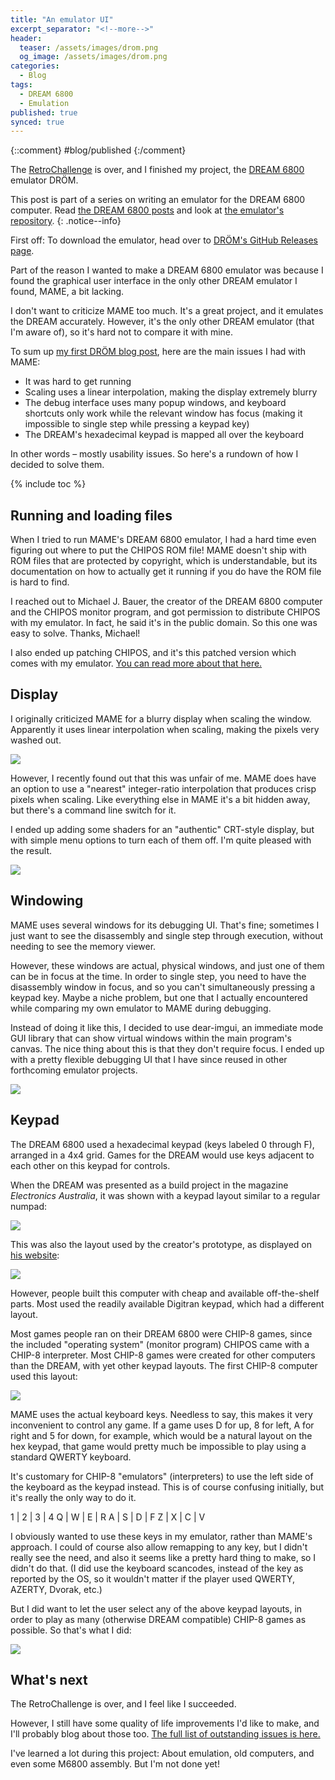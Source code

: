 ```yaml
---
title: "An emulator UI"
excerpt_separator: "<!--more-->"
header: 
  teaser: /assets/images/drom.png
  og_image: /assets/images/drom.png
categories:
  - Blog
tags:
  - DREAM 6800
  - Emulation
published: true
synced: true
---
```

{::comment}
#blog/published 
{:/comment}

The [RetroChallenge](http://www.retrochallenge.org) is over, and I finished my project, the [DREAM 6800](http://www.mjbauer.biz/DREAM6800.htm) emulator DRÖM.

<!--more-->

This post is part of a series on writing an emulator for the DREAM 6800 computer. Read [the DREAM 6800 posts](/tags/#dream-6800) and look at [the emulator's repository](https://github.com/tobiasvl/drom).
{: .notice--info}

First off: To download the emulator, head over to [DRÖM's GitHub Releases page](https://github.com/tobiasvl/drom/releases).

Part of the reason I wanted to make a DREAM 6800 emulator was because I found the graphical user interface in the only other DREAM emulator I found, MAME, a bit lacking.

I don't want to criticize MAME too much. It's a great project, and it emulates the DREAM accurately. However, it's the only other DREAM emulator (that I'm aware of), so it's hard not to compare it with mine.

To sum up [my first DRÖM blog post](/blog/drom), here are the main issues I had with MAME:

* It was hard to get running
* Scaling uses a linear interpolation, making the display extremely blurry
* The debug interface uses many popup windows, and keyboard shortcuts only work while the relevant window has focus (making it impossible to single step while pressing a keypad key)
* The DREAM's hexadecimal keypad is mapped all over the keyboard

In other words – mostly usability issues. So here's a rundown of how I decided to solve them.

{% include toc %}

Running and loading files
-------------------------

When I tried to run MAME's DREAM 6800 emulator, I had a hard time even figuring out where to put the CHIPOS ROM file! MAME doesn't ship with ROM files that are protected by copyright, which is understandable, but its documentation on how to actually get it running if you do have the ROM file is hard to find.

I reached out to Michael J. Bauer, the creator of the DREAM 6800 computer and the CHIPOS monitor program, and got permission to distribute CHIPOS with my emulator. In fact, he said it's in the public domain. So this one was easy to solve. Thanks, Michael!

I also ended up patching CHIPOS, and it's this patched version which comes with my emulator. [You can read more about that here.](/blog/chipos-hacking)

Display
-------

I originally criticized MAME for a blurry display when scaling the window. Apparently it uses linear interpolation when scaling, making the pixels very washed out.

![](../../assets/images/mame_d6800.png)

However, I recently found out that this was unfair of me. MAME does have an option to use a "nearest" integer-ratio interpolation that produces crisp pixels when scaling. Like everything else in MAME it's a bit hidden away, but there's a command line switch for it.

I ended up adding some shaders for an "authentic" CRT-style display, but with simple menu options to turn each of them off. I'm quite pleased with the result.

![](../../assets/images/drom-shaders.png)

Windowing
---------

MAME uses several windows for its debugging UI. That's fine; sometimes I just want to see the disassembly and single step through execution, without needing to see the memory viewer.

However, these windows are actual, physical windows, and just one of them can be in focus at the time. In order to single step, you need to have the disassembly window in focus, and so you can't simultaneously pressing a keypad key. Maybe a niche problem, but one that I actually encountered while comparing my own emulator to MAME during debugging.

Instead of doing it like this, I decided to use dear-imgui, an immediate mode GUI library that can show virtual windows within the main program's canvas. The nice thing about this is that they don't require focus. I ended up with a pretty flexible debugging UI that I have since reused in other forthcoming emulator projects.

![](../../assets/images/drom.png)

Keypad
------

The DREAM 6800 used a hexadecimal keypad (keys labeled 0 through F), arranged in a 4x4 grid. Games for the DREAM would use keys adjacent to each other on this keypad for controls.

When the DREAM was presented as a build project in the magazine _Electronics Australia_, it was shown with a keypad layout similar to a regular numpad:

![](../../assets/images/d6800-keypad-schematic.png)

This was also the layout used by the creator's prototype, as displayed on [his website](http://www.mjbauer.biz/DREAM6800.htm):

![](../../assets/images/d6800-prototype.png)

However, people built this computer with cheap and available off-the-shelf parts. Most used the readily available Digitran keypad, which had a different layout.

Most games people ran on their DREAM 6800 were CHIP-8 games, since the included "operating system" (monitor program) CHIPOS came with a CHIP-8 interpreter. Most CHIP-8 games were created for other computers than the DREAM, with yet other keypad layouts. The first CHIP-8 computer used this layout:

![](../../assets/images/cosmac-vip-keypad.png)

MAME uses the actual keyboard keys. Needless to say, this makes it very inconvenient to control any game. If a game uses D for up, 8 for left, A for right and 5 for down, for example, which would be a natural layout on the hex keypad, that game would pretty much be impossible to play using a standard QWERTY keyboard.

It's customary for CHIP-8 "emulators" (interpreters) to use the left side of the keyboard as the keypad instead. This is of course confusing initially, but it's really the only way to do it.

1 | 2 | 3 | 4
Q | W | E | R
A | S | D | F
Z | X | C | V

I obviously wanted to use these keys in my emulator, rather than MAME's approach. I could of course also allow remapping to any key, but I didn't really see the need, and also it seems like a pretty hard thing to make, so I didn't do that. (I did use the keyboard scancodes, instead of the key as reported by the OS, so it wouldn't matter if the player used QWERTY, AZERTY, Dvorak, etc.)

But I did want to let the user select any of the above keypad layouts, in order to play as many (otherwise DREAM compatible) CHIP-8 games as possible. So that's what I did:

![](../../assets/images/drom-keypad.png)

What's next
-----------

The RetroChallenge is over, and I feel like I succeeded.

However, I still have some quality of life improvements I'd like to make, and I'll probably blog about those too. [The full list of outstanding issues is here.](https://github.com/tobiasvl/drom/issues)

I've learned a lot during this project: About emulation, old computers, and even some M6800 assembly. But I'm not done yet!
